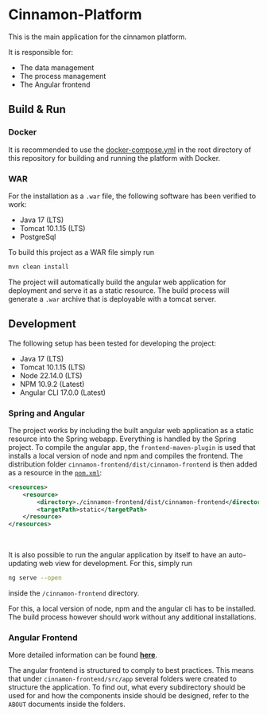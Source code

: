 # Cinnamon-Platform

This is the main application for the cinnamon platform. 

It is responsible for:
- The data management
- The process management
- The Angular frontend

## Build & Run

### Docker
It is recommended to use the [docker-compose.yml](../docker-compose.yml) in the root directory of this repository for building and running the platform with Docker.

### WAR

For the installation as a `.war` file, the following software has been verified to work:
- Java 17 (LTS)
- Tomcat 10.1.15 (LTS)
- PostgreSql

To build this project as a WAR file simply run

```bash
mvn clean install
```

The project will automatically build the angular web application for deployment and serve it as a static resource. 
The build process will generate a `.war` archive that is deployable with a tomcat server.


## Development
The following setup has been tested for developing the project:
- Java 17 (LTS)
- Tomcat 10.1.15 (LTS)
- Node 22.14.0 (LTS)
- NPM 10.9.2 (Latest)
- Angular CLI 17.0.0 (Latest)

### Spring and Angular
The project works by including the built angular web application as a static resource into the Spring webapp. 
Everything is handled by the Spring project. To compile the angular app, the `frontend-maven-plugin` is used that installs a local version of node and npm and compiles the frontend. The distribution folder `cinnamon-frontend/dist/cinnamon-frontend` is then added as a resource in the [`pom.xml`](pom.xml):
```xml
<resources>
    <resource>
        <directory>./cinnamon-frontend/dist/cinnamon-frontend</directory>
        <targetPath>static</targetPath>
    </resource>
</resources>
```

<br/>

It is also possible to run the angular application by itself to have an auto-updating web view for development. For this, simply run

```bash
ng serve --open
```

inside the `/cinnamon-frontend` directory.

For this, a local version of node, npm and the angular cli has to be installed. The build process however should work without any additional installations.

### Angular Frontend
More detailed information can be found [**here**](angular-info.md).

The angular frontend is structured to comply to best practices. This means that under `cinnamon-frontend/src/app` several folders were created to structure the application. To find out, what every subdirectory should be used for and how the components inside should be designed, refer to the `ABOUT` documents inside the folders.
